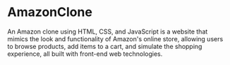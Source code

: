 # AmazonClone
An Amazon clone using HTML, CSS, and JavaScript is a website that mimics the look and functionality of Amazon's online store, allowing users to browse products, add items to a cart, and simulate the shopping experience, all built with front-end web technologies.
